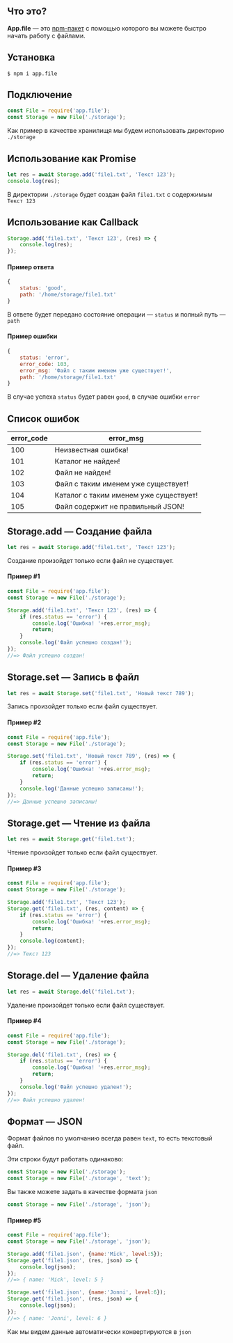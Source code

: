 ## Что это?

**App.file** — это [npm-пакет](https://www.npmjs.com/package/app.file)
с помощью которого вы можете быстро начать работу с файлами.

## Установка

```
$ npm i app.file
```

## Подключение

```js
const File = require('app.file');
const Storage = new File('./storage');
```

Как пример в качестве хранилищя мы будем использовать директорию `./storage`

## Использование как Promise

```js
let res = await Storage.add('file1.txt', 'Текст 123');
console.log(res);
```

В директории `./storage` будет создан файл `file1.txt` с содержимым `Текст 123`

## Использование как Callback

```js
Storage.add('file1.txt', 'Текст 123', (res) => {
    console.log(res);
});
```

#### Пример ответа

```js
{
    status: 'good',
    path: '/home/storage/file1.txt'
}
```

В ответе будет передано состояние операции — `status` и полный путь — `path`

#### Пример ошибки

```js
{
    status: 'error',
    error_code: 103,
    error_msg: 'Файл с таким именем уже существует!',
    path: '/home/storage/file1.txt'
}
```

В случае успеха `status` будет равен `good`, в случае ошибки `error`

## Список ошибок

| error_code | error_msg                              |
| ---------- | -------------------------------------- |
| 100        | Неизвестная ошибка!                    |
| 101        | Каталог не найден!                     |
| 102        | Файл не найден!                        |
| 103        | Файл с таким именем уже существует!    |
| 104        | Каталог с таким именем уже существует! |
| 105        | Файл содержит не правильный JSON!      |

## Storage.add — Создание файла

```js
let res = await Storage.add('file1.txt', 'Текст 123');
```

Создание произойдет только если файл не существует.

#### Пример #1

```js
const File = require('app.file');
const Storage = new File('./storage');

Storage.add('file1.txt', 'Текст 123', (res) => {
    if (res.status == 'error') {
        console.log('Ошибка! '+res.error_msg);
        return;
    }
    console.log('Файл успешно создан!');
});
//=> Файл успешно создан!
```

## Storage.set — Запись в файл

```js
let res = await Storage.set('file1.txt', 'Новый текст 789');
```

Запись произойдет только если файл существует.

#### Пример #2

```js
const File = require('app.file');
const Storage = new File('./storage');

Storage.set('file1.txt', 'Новый текст 789', (res) => {
    if (res.status == 'error') {
        console.log('Ошибка! '+res.error_msg);
        return;
    }
    console.log('Данные успешно записаны!');
});
//=> Данные успешно записаны!
```

## Storage.get — Чтение из файла

```js
let res = await Storage.get('file1.txt');
```

Чтение произойдет только если файл существует.

#### Пример #3

```js
const File = require('app.file');
const Storage = new File('./storage');

Storage.add('file1.txt', 'Текст 123');
Storage.get('file1.txt', (res, content) => {
    if (res.status == 'error') {
        console.log('Ошибка! '+res.error_msg);
        return;
    }
    console.log(content);
});
//=> Текст 123
```

## Storage.del — Удаление файла

```js
let res = await Storage.del('file1.txt');
```

Удаление произойдет только если файл существует.

#### Пример #4

```js
const File = require('app.file');
const Storage = new File('./storage');

Storage.del('file1.txt', (res) => {
    if (res.status == 'error') {
        console.log('Ошибка! '+res.error_msg);
        return;
    }
    console.log('Файл успешно удален!');
});
//=> Файл успешно удален!
```

## Формат — JSON

Формат файлов по умолчанию всегда равен `text`, то есть текстовый файл.

Эти строки будут работать одинаково:

```js
const Storage = new File('./storage');
const Storage = new File('./storage', 'text');
```

Вы также можете задать в качестве формата `json`

```js
const Storage = new File('./storage', 'json');
```

#### Пример #5

```js
const File = require('app.file');
const Storage = new File('./storage', 'json');

Storage.add('file1.json', {name:'Mick', level:5});
Storage.get('file1.json', (res, json) => {
    console.log(json);
});
//=> { name: 'Mick', level: 5 }

Storage.set('file1.json', {name:'Jonni', level:6});
Storage.get('file1.json', (res, json) => {
    console.log(json);
});
//=> { name: 'Jonni', level: 6 }
```

Как мы видем данные автоматически конвертируются в `json`